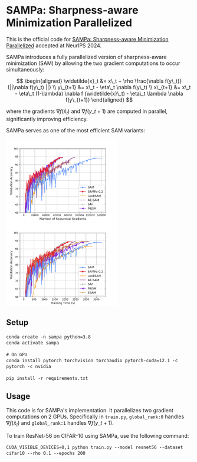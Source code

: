 # SAMPa: Sharpness-aware Minimization Parallelized

This is the official code for [SAMPa: Sharpness-aware Minimization Parallelized]() accepted at NeurIPS 2024.

SAMPa introduces a fully parallelized version of sharpness-aware minimization (SAM) by allowing the two gradient computations to occur simultaneously:

$$
\begin{aligned}
\widetilde{x}_t &= x\_t + \rho \frac{\nabla f(y\_t)}{||\nabla f(y\_t) ||} \\
y\_{t+1} &= x\_t - \eta\_t  \nabla f(y\_t) \\
x\_{t+1} &= x\_t - \eta\_t (1-\lambda) \nabla f (\widetilde{x}\_t) - \eta\_t \lambda \nabla f(y\_{t+1})
\end{aligned}
$$


where the gradients $\nabla f(\widetilde{x}_t)$ and $\nabla f(y\_{t+1})$ are computed in parallel, significantly improving efficiency.

SAMPa serves as one of the most efficient SAM variants:

<img src="./figs/SAMPa_numGrads.png" width="300"> <img src="./figs/SAMPa_Time.png" width="300">

## Setup

```
conda create -n sampa python=3.8
conda activate sampa

# On GPU
conda install pytorch torchvision torchaudio pytorch-cuda=12.1 -c pytorch -c nvidia

pip install -r requirements.txt
```


## Usage

This code is for SAMPa's implementation. It parallelizes two gradient computations on 2 GPUs. 
Specifically in `train.py`, `global_rank:0` handles $\nabla f (\widetilde{x}_t)$ and `global_rank:1` handles $\nabla f(y\_{t+1})$.

To train ResNet-56 on CIFAR-10 using SAMPa, use the following command:

```
CUDA_VISIBLE_DEVICES=0,1 python train.py --model resnet56 --dataset cifar10 --rho 0.1 --epochs 200
```


<!-- ## Citation
```
@inproceedings{xie2024improving,
  title={{SAMPa}: Sharpness-aware Minimization Parallelized},
  author={Xie, Wanyun and Pethick, Thomas and Cevher, Volkan},
  booktitle={Advances in Neural Information Processing Systems (NeurIPS)},
  year={2024}
}
```  -->
